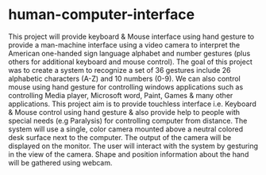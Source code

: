 # human-computer-interface
This project will provide keyboard & Mouse interface using hand gesture to provide a man-machine interface using a video camera to interpret the American one-handed sign language alphabet and number gestures (plus others for additional keyboard and mouse control). The goal of this project was to create a system to recognize a set of 36 gestures include 26 alphabetic characters (A-Z) and 10 numbers (0-9). We can also control mouse using hand gesture for controlling windows applications such as controlling Media player, Microsoft word, Paint, Games & many other applications.
This project aim is to provide touchless interface i.e. Keyboard & Mouse control using hand gesture & also provide help to people with special needs (e.g Paralysis) for controlling computer from distance. 
The system will use a single, color camera mounted above a neutral colored desk surface next to the computer. The output of the camera will be displayed on the monitor. The user will interact with the system by gesturing in the view of the camera. Shape and position information about the hand will be gathered using webcam. 

